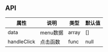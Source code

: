 ## API
属性 | 说明 | 类型 | 默认值
----|-----|------|------
data | menu数据 | array | []
handleClick | 点击函数 | func | null
